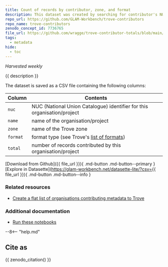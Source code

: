 ```yaml
---
title: Count of records by contributor, zone, and format
description: This dataset was created by searching for contributor's NUC codes in each Trove zone and requesting the format facet. This gives a count of records by contributor, zone, and format. It is harvested weekly.
repo_url: https://github.com/GLAM-Workbench/trove-contributors
repo_name: trove-contributors
zenodo_concept_id: 7736765
file_url: https://github.com/wragge/trove-contributor-totals/blob/main/data/trove-contributors-formats.csv
tags:
  - metadata
hide:
  - toc
---
```


*Harvested weekly*

{{ description }}

 The dataset is saved as a CSV file containing the following columns:

| Column | Contents |
|--------|----------|
| `nuc` | NUC (National Union Catalogue) identifier for this organisation/project
| `name` | name of the organisation/project
| `zone` | name of the Trove zone
| `format` | format type (see Trove's [list of formats](https://trove.nla.gov.au/about/create-something/using-api/api-technical-guide#formats))
| `total` | number of records contributed by this organisation/project


[Download from Github]({{ file_url }}){ .md-button .md-button--primary } [Explore in Datasette](https://glam-workbench.net/datasette-lite/?csv={{ file_url }}){ .md-button .md-button--info }

### Related resources

* [Create a flat list of organisations contributing metadata to Trove](get_contributors.md)

### Additional documentation

* [Run these notebooks](../#run-these-notebooks)

--8<-- "help.md"

## Cite as

{{ zenodo_citation() }}